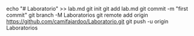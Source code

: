 echo "# Laboratorio" >> lab.md
git init
git add lab.md
git commit -m "first commit"
git branch -M Laboratorios
git remote add origin https://github.com/camifajardoo/Laboratorio.git
git push -u origin Laboratorios
